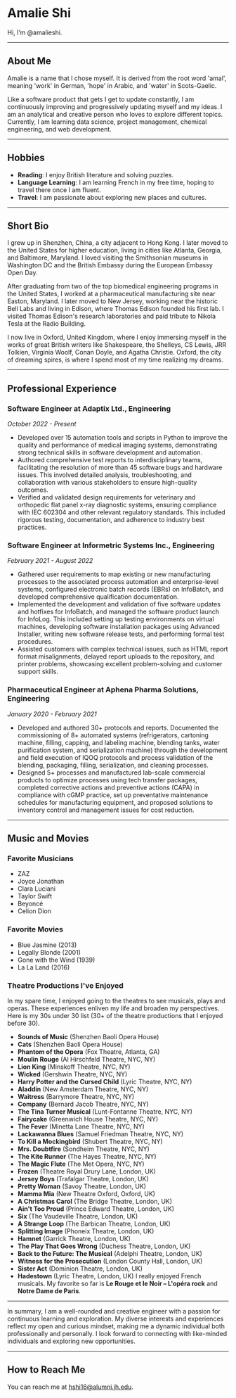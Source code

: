 # Amalie Shi

Hi, I’m @amalieshi. 

---

## About Me

Amalie is a name that I chose myself. It is derived from the root word 'amal', meaning 'work' in German, 'hope' in Arabic, and 'water' in Scots-Gaelic.

Like a software product that gets I get to update constantly, I am continuously improving and progressively updating myself and my ideas. I am an analytical and creative person who loves to explore different topics. Currently, I am learning data science, project management, chemical engineering, and web development.

---

## Hobbies

- **Reading**: I enjoy British literature and solving puzzles.
- **Language Learning**: I am learning French in my free time, hoping to travel there once I am fluent.
- **Travel**: I am passionate about exploring new places and cultures.

---

## Short Bio

I grew up in Shenzhen, China, a city adjacent to Hong Kong. I later moved to the United States for higher education, living in cities like Atlanta, Georgia, and Baltimore, Maryland. I loved visiting the Smithsonian museums in Washington DC and the British Embassy during the European Embassy Open Day.

After graduating from two of the top biomedical engineering programs in the United States, I worked at a pharmaceutical manufacturing site near Easton, Maryland. I later moved to New Jersey, working near the historic Bell Labs and living in Edison, where Thomas Edison founded his first lab. I visited Thomas Edison's research laboratories and paid tribute to Nikola Tesla at the Radio Building.

I now live in Oxford, United Kingdom, where I enjoy immersing myself in the works of great British writers like Shakespeare, the Shelleys, CS Lewis, JRR Tolkien, Virginia Woolf, Conan Doyle, and Agatha Christie. Oxford, the city of dreaming spires, is where I spend most of my time realizing my dreams.

---

## Professional Experience

### Software Engineer at Adaptix Ltd., Engineering
*October 2022 - Present*

- Developed over 15 automation tools and scripts in Python to improve the quality and performance of medical imaging systems, demonstrating strong technical skills in software development and automation.
- Authored comprehensive test reports to interdisciplinary teams, facilitating the resolution of more than 45 software bugs and hardware issues. This involved detailed analysis, troubleshooting, and collaboration with various stakeholders to ensure high-quality outcomes.
- Verified and validated design requirements for veterinary and orthopedic flat panel x-ray diagnostic systems, ensuring compliance with IEC 602304 and other relevant regulatory standards. This included rigorous testing, documentation, and adherence to industry best practices.

### Software Engineer at Informetric Systems Inc., Engineering
*February 2021 - August 2022*

- Gathered user requirements to map existing or new manufacturing processes to the associated process automation and enterprise-level systems, configured electronic batch records (EBRs) on InfoBatch, and developed comprehensive qualification documentation.
- Implemented the development and validation of five software updates and hotfixes for InfoBatch, and managed the software product launch for InfoLog. This included setting up testing environments on virtual machines, developing software installation packages using Advanced Installer, writing new software release tests, and performing formal test procedures.
- Assisted customers with complex technical issues, such as HTML report format misalignments, delayed report uploads to the repository, and printer problems, showcasing excellent problem-solving and customer support skills.

### Pharmaceutical Engineer at Aphena Pharma Solutions, Engineering
*January 2020 - February 2021*

- Developed and authored 30+ protocols and reports. Documented the commissioning of 8+ automated systems (refrigerators, cartoning machine, filling, capping, and labeling machine, blending tanks, water purification system, and serialization machine) through the development and field execution of IQOQ protocols and process validation of the blending, packaging, filling, serialization, and cleaning processes.
- Designed 5+ processes and manufactured lab-scale commercial products to optimize processes using tech transfer packages, completed corrective actions and preventive actions (CAPA) in compliance with cGMP practice, set up preventative maintenance schedules for manufacturing equipment, and proposed solutions to inventory control and management issues for cost reduction.

---

## Music and Movies

### Favorite Musicians
- ZAZ
- Joyce Jonathan
- Clara Luciani
- Taylor Swift
- Beyoncé
- Celion Dion

### Favorite Movies
- Blue Jasmine (2013)
- Legally Blonde (2001)
- Gone with the Wind (1939)
- La La Land (2016)

### Theatre Productions I've Enjoyed
In my spare time, I enjoyed going to the theatres to see musicals, plays and operas. These experiences enliven my life and broaden my perspectives. Here is my 30s under 30 list (30+ of the theatre productions that I enjoyed before 30).
- **Sounds of Music** (Shenzhen Baoli Opera House)
- **Cats** (Shenzhen Baoli Opera House)
- **Phantom of the Opera** (Fox Theatre, Atlanta, GA)
- **Moulin Rouge** (Al Hirschfeld Theatre, NYC, NY)
- **Lion King** (Minskoff Theatre, NYC, NY)
- **Wicked** (Gershwin Theatre, NYC, NY)
- **Harry Potter and the Cursed Child** (Lyric Theatre, NYC, NY)
- **Aladdin** (New Amsterdam Theatre, NYC, NY)
- **Waitress** (Barrymore Theatre, NYC, NY)
- **Company** (Bernard Jacob Theatre, NYC, NY)
- **The Tina Turner Musical** (Lunt-Fontanne Theatre, NYC, NY)
- **Fairycake** (Greenwich House Theatre, NYC, NY)
- **The Fever** (Minetta Lane Theatre, NYC, NY)
- **Lackawanna Blues** (Samuel Friedman Theatre, NYC, NY)
- **To Kill a Mockingbird** (Shubert Theatre, NYC, NY)
- **Mrs. Doubtfire** (Sondheim Theatre, NYC, NY)
- **The Kite Runner** (The Hayes Theatre, NYC, NY)
- **The Magic Flute** (The Met Opera, NYC, NY)
- **Frozen** (Theatre Royal Drury Lane, London, UK)
- **Jersey Boys** (Trafalgar Theatre, London, UK)
- **Pretty Woman** (Savoy Theatre, London, UK)
- **Mamma Mia** (New Theatre Oxford, Oxford, UK)
- **A Christmas Carol** (The Bridge Theatre, London, UK)
- **Ain't Too Proud** (Prince Edward Theatre, London, UK)
- **Six** (The Vaudeville Theatre, London, UK)
- **A Strange Loop** (The Barbican Theatre, London, UK)
- **Splitting Image** (Phoneix Theatre, London, UK)
- **Hamnet** (Garrick Theatre, London, UK)
- **The Play That Goes Wrong** (Duchess Theatre, London, UK)
- **Back to the Future: The Musical** (Adelphi Theatre, London, UK)
- **Witness for the Prosecution** (London County Hall, London, UK)
- **Sister Act** (Dominion Theatre, London, UK)
- **Hadestown** (Lyric Theatre, London, UK)
I really enjoyed French musicals. My favorite so far is **Le Rouge et le Noir – L'opéra rock** and **Notre Dame de Paris**.
---

In summary, I am a well-rounded and creative engineer with a passion for continuous learning and exploration. My diverse interests and experiences reflect my open and curious mindset, making me a dynamic individual both professionally and personally. I look forward to connecting with like-minded individuals and exploring new opportunities.

---

## How to Reach Me

You can reach me at [hshi16@alumni.jh.edu](mailto:hshi16@alumni.jh.edu).
